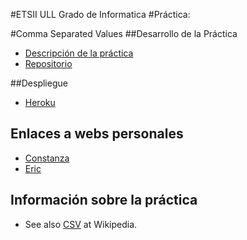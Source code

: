 #ETSII ULL Grado de Informatica 
#Práctica:

#Comma Separated Values
##Desarrollo de la Práctica

* [Descripción de la práctica](https://casianorodriguezleon.gitbooks.io/pl1516/content/practicas/csv.html)
* [Repositorio](https://github.com/ULL-ESIT-GRADOII-DSI/localstorage-jquery-underscore-express-sass-heroku-ericconi)

##Despliegue

 * [Heroku](https://comma-separated-values.herokuapp.com/)
  
  

## Enlaces a webs personales

* [Constanza](http://alu0100673647.github.io)
* [Eric](http://alu0100786330.github.io)


## Información sobre la práctica

 * See also [CSV](http://en.wikipedia.org/wiki/Comma-separated_values) at Wikipedia.
